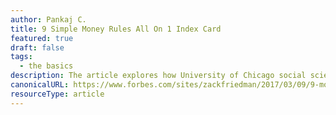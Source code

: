 ```yaml
---
author: Pankaj C.
title: 9 Simple Money Rules All On 1 Index Card
featured: true
draft: false
tags:
  - the basics
description: The article explores how University of Chicago social scientist Harold Pollack condensed essential personal finance advice into a simple index card with nine tips.
canonicalURL: https://www.forbes.com/sites/zackfriedman/2017/03/09/9-money-rules-index-card/
resourceType: article
---
```

